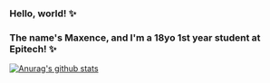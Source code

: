 ### Hello, world! ✨
### The name's Maxence, and I'm a 18yo 1st year student at Epitech! ✨
[![Anurag's github stats](https://github-readme-stats.vercel.app/api?username=maxnce&count_private=true&theme=tokyonight)](https://github.com/anuraghazra/github-readme-stats)

<!--
**maxnce/maxnce** is a ✨ _special_ ✨ repository because its `README.md` (this file) appears on your GitHub profile.

Here are some ideas to get you started:

- 🔭 I’m currently working on ...
- 🌱 I’m currently learning ...
- 👯 I’m looking to collaborate on ...
- 🤔 I’m looking for help with ...
- 💬 Ask me about ...
- 📫 How to reach me: ...
- 😄 Pronouns: ...
- ⚡ Fun fact: ...
-->
